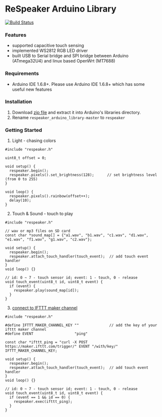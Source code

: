 ReSpeaker Arduino Library
=========================

[![Build Status](https://travis-ci.org/respeaker/respeaker_arduino_library.svg?branch=master)](https://travis-ci.org/respeaker/respeaker_arduino_library)

### Features
+ supported capacitive touch sensing
+ implemented WS2812 RGB LED driver
+ built USB to Serial bridge and SPI bridge between Arduino (ATmega32U4) and linux based OpenWrt (MT7688)

### Requirements
+ Arduino IDE 1.6.8+. Please use Arduino IDE 1.6.8+ which has some useful new features

### Installation
1. Download [zip file](https://github.com/respeaker/respeaker_arduino_library/archive/master.zip) and extract it into Arduino's libraries directory.
2. Rename `respeaker_arduino_library-master` to `respeaker`

### Getting Started
1. Light - chasing colors

  ```
  #include "respeaker.h"

  uint8_t offset = 0;
  
  void setup() {
    respeaker.begin();
    respeaker.pixels().set_brightness(128);      // set brightness level (from 0 to 255)
  }
  
  void loop() {
    respeaker.pixels().rainbow(offset++);
    delay(10);
  }
  ```
  
2. Touch & Sound - touch to play

  ```
  #include "respeaker.h"

  // wav or mp3 files on SD card
  const char *sound_map[] = {"a1.wav", "b1.wav", "c1.wav", "d1.wav", "e1.wav", "f1.wav", "g1.wav", "c2.wav"};
  
  void setup() {
    respeaker.begin();
    respeaker.attach_touch_handler(touch_event);  // add touch event handler
  }
  void loop() {}
  
  // id: 0 ~ 7 - touch sensor id; event: 1 - touch, 0 - release
  void touch_event(uint8_t id, uint8_t event) {
    if (event) {
      respeaker.play(sound_map[id]);
    }
  }
  ```

3. [connect to IFTTT maker channel](https://ifttt.com/maker)

  ```
  #include "respeaker.h"

  #define IFTTT_MAKER_CHANNEL_KEY ""              // add the key of your ifttt maker channel
  #define EVENT                   "ping"
  
  const char *ifttt_ping = "curl -X POST https://maker.ifttt.com/trigger/" EVENT "/with/key/" IFTTT_MAKER_CHANNEL_KEY;
  
  void setup() {
    respeaker.begin();
    respeaker.attach_touch_handler(touch_event);  // add touch event handler
  }
  void loop() {}
  
  // id: 0 ~ 7 - touch sensor id; event: 1 - touch, 0 - release
  void touch_event(uint8_t id, uint8_t event) {
    if (event == 1 && id == 0) {
      respeaker.exec(ifttt_ping);
    }
  }
  ```

  
